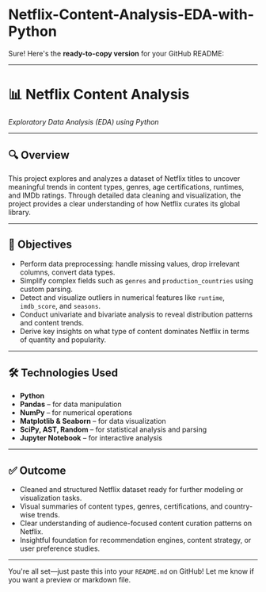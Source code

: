 # Netflix-Content-Analysis-EDA-with-Python
Sure! Here's the **ready-to-copy version** for your GitHub README:

---

# 📊 Netflix Content Analysis

*Exploratory Data Analysis (EDA) using Python*

---

## 🔍 Overview

This project explores and analyzes a dataset of Netflix titles to uncover meaningful trends in content types, genres, age certifications, runtimes, and IMDb ratings. Through detailed data cleaning and visualization, the project provides a clear understanding of how Netflix curates its global library.

---

## 🎯 Objectives

* Perform data preprocessing: handle missing values, drop irrelevant columns, convert data types.
* Simplify complex fields such as `genres` and `production_countries` using custom parsing.
* Detect and visualize outliers in numerical features like `runtime`, `imdb_score`, and `seasons`.
* Conduct univariate and bivariate analysis to reveal distribution patterns and content trends.
* Derive key insights on what type of content dominates Netflix in terms of quantity and popularity.

---

## 🛠️ Technologies Used

* **Python**
* **Pandas** – for data manipulation
* **NumPy** – for numerical operations
* **Matplotlib & Seaborn** – for data visualization
* **SciPy, AST, Random** – for statistical analysis and parsing
* **Jupyter Notebook** – for interactive analysis

---

## ✅ Outcome

* Cleaned and structured Netflix dataset ready for further modeling or visualization tasks.
* Visual summaries of content types, genres, certifications, and country-wise trends.
* Clear understanding of audience-focused content curation patterns on Netflix.
* Insightful foundation for recommendation engines, content strategy, or user preference studies.

---

You're all set—just paste this into your `README.md` on GitHub! Let me know if you want a preview or markdown file.
